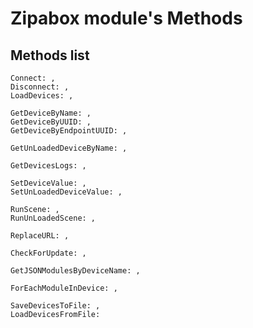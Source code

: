 # Zipabox module's Methods

## Methods list
	Connect: ,
	Disconnect: ,
	LoadDevices: ,
	
	GetDeviceByName: ,
	GetDeviceByUUID: ,
	GetDeviceByEndpointUUID: ,
	
	GetUnLoadedDeviceByName: ,
	
	GetDevicesLogs: ,
	
	SetDeviceValue: ,
	SetUnLoadedDeviceValue: ,
	
	RunScene: ,
	RunUnLoadedScene: ,
	
	ReplaceURL: ,
	
	CheckForUpdate: ,
	
	GetJSONModulesByDeviceName: ,
	
	ForEachModuleInDevice: ,
	
	SaveDevicesToFile: ,
	LoadDevicesFromFile: